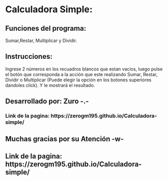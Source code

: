 <h1>Calculadora Simple:</h1>

<h2>Funciones del programa:</h2>

<p>Sumar,Restar, Multiplicar y Dividir.</p>

<h2>Instrucciones:</h2>

<p>Ingrese 2 números en los recuadros blancos que estan vacios, luego pulse el botón que corresponda a la acción que este realizando Sumar, Restar, Dividir o Multiplicar (Puede elegir la opción en los botones superiores dandoles click). Y le mostrará el resultado.</p>

<h2>Desarrollado por: Zuro -.-</h2>

<h3>Link de la pagina: https://zerogm195.github.io/Calculadora-simple/ </h3>

<h2>Muchas gracias por su Atención -w-</h2>


<h2>Link de la pagina: https://zerogm195.github.io/Calculadora-simple/ </h2>
